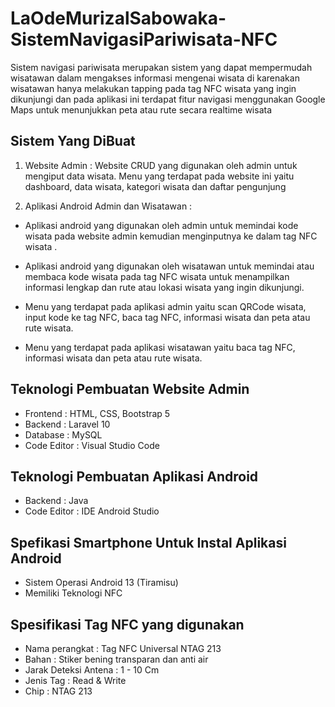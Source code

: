 # LaOdeMurizalSabowaka-SistemNavigasiPariwisata-NFC
Sistem navigasi pariwisata merupakan sistem yang dapat mempermudah wisatawan dalam mengakses informasi mengenai wisata di karenakan wisatawan hanya melakukan tapping pada tag NFC wisata yang ingin dikunjungi dan pada aplikasi ini terdapat fitur navigasi menggunakan Google Maps untuk menunjukkan peta atau rute secara realtime wisata

## Sistem Yang DiBuat
1. Website Admin :
Website CRUD yang digunakan oleh admin untuk mengiput data wisata.
Menu yang terdapat pada website ini yaitu dashboard, data wisata, kategori wisata dan daftar pengunjung

2. Aplikasi Android Admin dan Wisatawan :
   
- Aplikasi android yang digunakan oleh admin untuk memindai kode wisata pada website admin kemudian menginputnya ke dalam tag NFC wisata .

- Aplikasi android yang digunakan oleh wisatawan untuk memindai atau membaca kode wisata pada tag NFC wisata untuk menampilkan informasi lengkap dan rute atau lokasi wisata yang ingin dikunjungi.

- Menu yang terdapat pada aplikasi admin yaitu scan QRCode wisata, input kode ke tag NFC, baca tag NFC, informasi wisata dan peta atau rute wisata. 

- Menu yang terdapat pada aplikasi wisatawan yaitu baca tag NFC, informasi wisata dan peta atau rute wisata.

## Teknologi Pembuatan Website Admin
- Frontend : HTML, CSS, Bootstrap 5
- Backend : Laravel 10
- Database : MySQL
- Code Editor : Visual Studio Code

## Teknologi Pembuatan Aplikasi Android
- Backend : Java
- Code Editor : IDE Android Studio

## Spefikasi Smartphone Untuk Instal Aplikasi Android
- Sistem Operasi Android 13 (Tiramisu)
- Memiliki Teknologi NFC

## Spesifikasi Tag NFC yang digunakan
- Nama perangkat : Tag NFC Universal NTAG 213
- Bahan : Stiker bening transparan dan anti air
- Jarak Deteksi Antena : 1 - 10 Cm
- Jenis Tag : Read & Write
- Chip : NTAG 213

